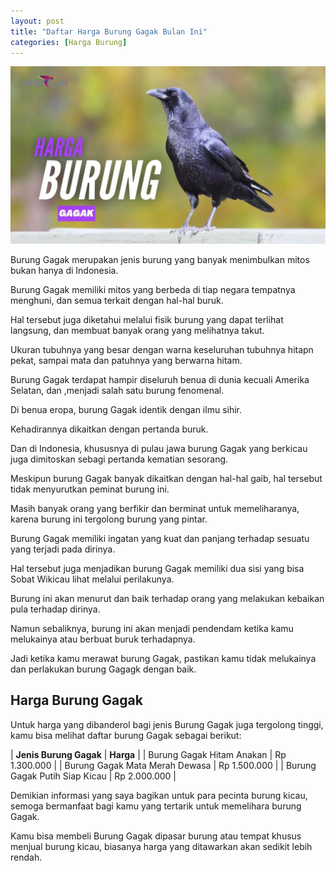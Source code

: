 ```yaml
---
layout: post
title: "Daftar Harga Burung Gagak Bulan Ini"
categories: [Harga Burung]
---
```


![Daftar Harga Burung Gagak Bulan Ini](/images/harga-burung-gagak.webp)

Burung Gagak merupakan jenis burung yang banyak menimbulkan mitos bukan hanya di Indonesia.

Burung Gagak memiliki mitos yang berbeda di tiap negara tempatnya menghuni, dan semua terkait dengan hal-hal buruk.

Hal tersebut juga diketahui melalui fisik burung yang dapat terlihat langsung, dan membuat banyak orang yang melihatnya takut.

Ukuran tubuhnya yang besar dengan warna keseluruhan tubuhnya hitapn pekat, sampai mata dan patuhnya yang berwarna hitam.

Burung Gagak terdapat hampir diseluruh benua di dunia kecuali Amerika Selatan, dan ,menjadi salah satu burung fenomenal.

Di benua eropa, burung Gagak identik dengan ilmu sihir.

Kehadirannya dikaitkan dengan pertanda buruk.

Dan di Indonesia, khususnya di pulau jawa burung Gagak yang berkicau juga dimitoskan sebagi pertanda kematian sesorang.

Meskipun burung Gagak banyak dikaitkan dengan hal-hal gaib, hal tersebut tidak menyurutkan peminat burung ini.

Masih banyak orang yang berfikir dan berminat untuk memeliharanya, karena burung ini tergolong burung yang pintar.

Burung Gagak memiliki ingatan yang kuat dan panjang terhadap sesuatu yang terjadi pada dirinya.

Hal tersebut juga menjadikan burung Gagak memiliki dua sisi yang bisa Sobat Wikicau lihat melalui perilakunya.

Burung ini akan menurut dan baik terhadap orang yang melakukan kebaikan pula terhadap dirinya.

Namun sebaliknya, burung ini akan menjadi pendendam ketika kamu melukainya atau berbuat buruk terhadapnya.

Jadi ketika kamu merawat burung Gagak, pastikan kamu tidak melukainya dan perlakukan burung Gagagk dengan baik.

## Harga Burung Gagak

Untuk harga yang dibanderol bagi jenis Burung Gagak juga tergolong tinggi, kamu bisa melihat daftar burung Gagak sebagai berikut:

| **Jenis Burung Gagak** | **Harga** |
| Burung Gagak Hitam Anakan | Rp 1.300.000 |
| Burung Gagak Mata Merah Dewasa | Rp 1.500.000 |
| Burung Gagak Putih Siap Kicau | 	Rp 2.000.000 |

Demikian informasi yang saya bagikan untuk para pecinta burung kicau, semoga bermanfaat bagi kamu yang tertarik untuk memelihara burung Gagak.

Kamu bisa membeli Burung Gagak dipasar burung atau tempat khusus menjual burung kicau, biasanya harga yang ditawarkan akan sedikit lebih rendah.